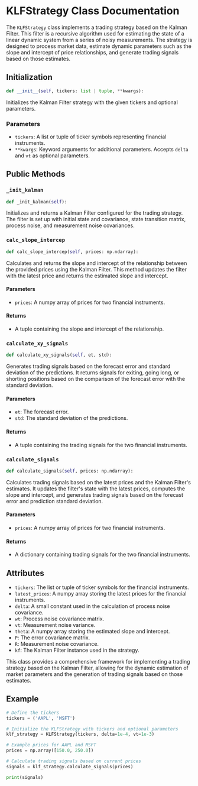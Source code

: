 # KLFStrategy Class Documentation

The `KLFStrategy` class implements a trading strategy based on the Kalman Filter. This filter is a recursive algorithm used for estimating the state of a linear dynamic system from a series of noisy measurements. The strategy is designed to process market data, estimate dynamic parameters such as the slope and intercept of price relationships, and generate trading signals based on those estimates.

## Initialization

```python
def __init__(self, tickers: list | tuple, **kwargs):
```

Initializes the Kalman Filter strategy with the given tickers and optional parameters.

### Parameters

- `tickers`: A list or tuple of ticker symbols representing financial instruments.
- `**kwargs`: Keyword arguments for additional parameters. Accepts `delta` and `vt` as optional parameters.

## Public Methods

### `_init_kalman`

```python
def _init_kalman(self):
```

Initializes and returns a Kalman Filter configured for the trading strategy. The filter is set up with initial state and covariance, state transition matrix, process noise, and measurement noise covariances.

### `calc_slope_intercep`

```python
def calc_slope_intercep(self, prices: np.ndarray):
```

Calculates and returns the slope and intercept of the relationship between the provided prices using the Kalman Filter. This method updates the filter with the latest price and returns the estimated slope and intercept.

#### Parameters

- `prices`: A numpy array of prices for two financial instruments.

#### Returns

- A tuple containing the slope and intercept of the relationship.

### `calculate_xy_signals`

```python
def calculate_xy_signals(self, et, std):
```

Generates trading signals based on the forecast error and standard deviation of the predictions. It returns signals for exiting, going long, or shorting positions based on the comparison of the forecast error with the standard deviation.

#### Parameters

- `et`: The forecast error.
- `std`: The standard deviation of the predictions.

#### Returns

- A tuple containing the trading signals for the two financial instruments.

### `calculate_signals`

```python
def calculate_signals(self, prices: np.ndarray):
```

Calculates trading signals based on the latest prices and the Kalman Filter's estimates. It updates the filter's state with the latest prices, computes the slope and intercept, and generates trading signals based on the forecast error and prediction standard deviation.

#### Parameters

- `prices`: A numpy array of prices for two financial instruments.

#### Returns

- A dictionary containing trading signals for the two financial instruments.

## Attributes

- `tickers`: The list or tuple of ticker symbols for the financial instruments.
- `latest_prices`: A numpy array storing the latest prices for the financial instruments.
- `delta`: A small constant used in the calculation of process noise covariance.
- `wt`: Process noise covariance matrix.
- `vt`: Measurement noise variance.
- `theta`: A numpy array storing the estimated slope and intercept.
- `P`: The error covariance matrix.
- `R`: Measurement noise covariance.
- `kf`: The Kalman Filter instance used in the strategy.

This class provides a comprehensive framework for implementing a trading strategy based on the Kalman Filter, allowing for the dynamic estimation of market parameters and the generation of trading signals based on those estimates.

## Example

```python
# Define the tickers
tickers = ('AAPL', 'MSFT')

# Initialize the KLFStrategy with tickers and optional parameters
klf_strategy = KLFStrategy(tickers, delta=1e-4, vt=1e-3)

# Example prices for AAPL and MSFT
prices = np.array([150.0, 250.0])

# Calculate trading signals based on current prices
signals = klf_strategy.calculate_signals(prices)

print(signals)
````